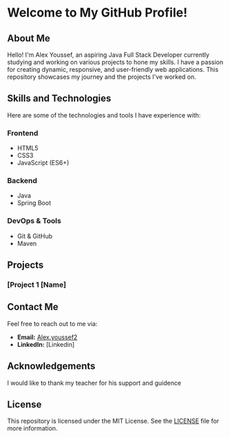 # Welcome to My GitHub Profile!

## About Me

Hello! I'm Alex Youssef, an aspiring Java Full Stack Developer currently studying and working on various projects to hone my skills. I have a passion for creating dynamic, responsive, and user-friendly web applications. 
This repository showcases my journey and the projects I've worked on.



## Skills and Technologies

Here are some of the technologies and tools I have experience with:

### Frontend
- HTML5
- CSS3
- JavaScript (ES6+)
<!-- - React.js
- Angular -->

### Backend
- Java
- Spring Boot
<!--- RESTful APIs
- Hibernate

### Databases
- MySQL
- PostgreSQL
- MongoDB 
-->
### DevOps & Tools
- Git & GitHub
- Maven

<!--
## Learning Schedule

Here is my current learning schedule as I progress towards becoming a proficient Full Stack Developer:

1. **Week 1: Course Introduction, Assessment, Programming Environment** - DONE
2. **Week 2: Getting Started with Git and GitHub** - DONE
3. **Week 3: Introduction to Web Development with HTML & CSS** - DONE
4. **Week 4: Java Fundamentals Part 1** - NOT DONE
5. **Week 5: Java Fundamentals Part 2** - NOT DONE
6. **Week 6: Data Structure & Arrays** - NOT DONE
7. **Week 7: OOP Part 1 (Objects, Classes & Encapsulation)** - NOT DONE
8. **Week 8: OOP Part 2 (FastFood App)** - NOT DONE
9. **Week 9: Collections (Course Manager App)** - NOT DONE
10. **Week 10: Live Coding - (Parking Rental App)** - NOT DONE
11. **Week 11: Functional Programming / Lambda / Stream** - NOT DONE
12. **Week 12: Exception, NIO & Live Coding - (Notification App)** - NOT DONE
13. **Week 13: MySQL DB & SQL** - NOT DONE
14. **Week 14: SQL & JDBC** - NOT DONE
15. **Week 15: Live Coding - (Meeting Calendar App)** - NOT DONE
16. **Week 16: Introduction To Java EE & Spring (Cryptocurrency Wallet App)** - NOT DONE
17. **Week 17: Spring Boot, Hibernate ORM JPA** - NOT DONE
18. **Week 18: Spring Boot, Data JPA** - NOT DONE
19. **Week 19: Live Coding (Todo API)** - NOT DONE
20. **Week 20: Spring RESTful APIs / XML & JSON** - NOT DONE
21. **Week 21: Project (Code Test)** - NOT DONE
22. **Week 22: Modern JavaScript** - NOT DONE
23. **Week 23: React Fundamentals** - NOT DONE
24. **Week 24: React Hooks** - NOT DONE
25. **Week 25: React Hooks** - NOT DONE
26. **Week 26: React Axios & Router** - NOT DONE
-->

## Projects

### [Project 1 [Name] 
<!-- - **Description:** 
- **Technologies:** 
- **Repository Link:** [Link to the repository](#)

### [Project 2: [Name]
- **Description:** 
- **Technologies:** 
- **Repository Link:** [Link to the repository](#)

### [Project 3: [Name]
- **Description:** 
- **Technologies:** 
- **Repository Link:** [Link to the repository](#)

## Learning and Development

I am constantly learning and trying to improve my skills. Currently, I am focused on:
- Deepening my knowledge of Spring Boot.
- Building more complex and scalable applications.
- Learning about cloud deployment with AWS.  -->

## Contact Me

Feel free to reach out to me via:
- **Email:** [Alex.youssef2](mailto:Alex.youssef@Live.com)
- **LinkedIn:** [Linkedin] <!-- (#) --> 

## Acknowledgements

I would like to thank my teacher for his support and guidence

## License

This repository is licensed under the MIT License. See the [LICENSE](LICENSE) file for more information.
